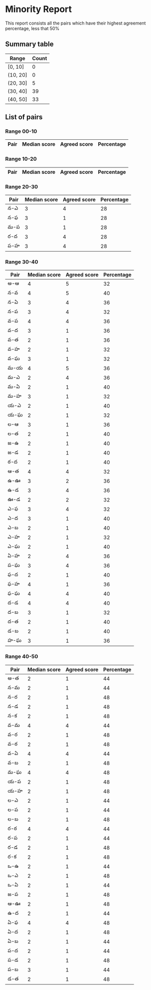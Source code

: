 # Minority Report

This report consists all the pairs which have their highest     agreement percentage, less that 50%

## Summary table

| Range    |   Count |
|----------|---------|
| [0, 10]  |       0 |
| (10, 20] |       0 |
| (20, 30] |       5 |
| (30, 40] |      39 |
| (40, 50] |      33 |

## List of pairs

### Range 00-10

| Pair   | Median score   | Agreed score   | Percentage   |
|--------|----------------|----------------|--------------|

### Range 10-20

| Pair   | Median score   | Agreed score   | Percentage   |
|--------|----------------|----------------|--------------|

### Range 20-30

| Pair   |   Median score |   Agreed score |   Percentage |
|--------|----------------|----------------|--------------|
| న-ఎ    |              3 |              4 |           28 |
| న-ఫ    |              3 |              1 |           28 |
| మ-ప    |              3 |              1 |           28 |
| ర-ద    |              3 |              4 |           28 |
| ప-హ    |              3 |              4 |           28 |

### Range 30-40

| Pair   |   Median score |   Agreed score |   Percentage |
|--------|----------------|----------------|--------------|
| అ-ఆ    |              4 |              5 |           32 |
| న-వ    |              4 |              5 |           40 |
| న-ఏ    |              3 |              4 |           36 |
| న-ప    |              3 |              4 |           32 |
| వ-ప    |              4 |              4 |           36 |
| వ-ద    |              3 |              1 |           36 |
| వ-త    |              2 |              1 |           36 |
| వ-హ    |              2 |              1 |           32 |
| వ-ఘ    |              3 |              1 |           32 |
| మ-య    |              4 |              5 |           36 |
| మ-ఎ    |              2 |              4 |           36 |
| మ-ఏ    |              2 |              1 |           40 |
| మ-హ    |              3 |              1 |           32 |
| య-ఎ    |              2 |              1 |           40 |
| య-ఘ    |              2 |              1 |           32 |
| ల-ఆ    |              3 |              1 |           36 |
| ల-త    |              2 |              1 |           40 |
| జ-ఉ    |              2 |              1 |           40 |
| జ-డ    |              2 |              1 |           40 |
| ఠ-ద    |              2 |              1 |           40 |
| ఆ-త    |              4 |              4 |           32 |
| ఉ-ఊ    |              3 |              2 |           36 |
| ఉ-డ    |              3 |              4 |           36 |
| ఊ-డ    |              2 |              2 |           32 |
| ఎ-ఫ    |              3 |              4 |           32 |
| ఎ-ద    |              3 |              1 |           40 |
| ఎ-బ    |              2 |              1 |           40 |
| ఎ-హ    |              2 |              1 |           32 |
| ఎ-ఘ    |              2 |              1 |           40 |
| ఏ-హ    |              2 |              4 |           36 |
| ప-ఘ    |              3 |              4 |           36 |
| ఫ-ద    |              2 |              1 |           40 |
| ఫ-హ    |              4 |              1 |           36 |
| ఫ-ఘ    |              4 |              4 |           40 |
| ద-డ    |              4 |              4 |           40 |
| ద-బ    |              3 |              1 |           32 |
| ద-త    |              2 |              1 |           40 |
| డ-బ    |              2 |              1 |           40 |
| హ-ఘ    |              3 |              1 |           36 |

### Range 40-50

| Pair   |   Median score |   Agreed score |   Percentage |
|--------|----------------|----------------|--------------|
| అ-త    |              2 |              1 |           44 |
| న-మ    |              2 |              1 |           44 |
| న-ర    |              2 |              1 |           48 |
| న-డ    |              2 |              1 |           48 |
| న-క    |              2 |              1 |           48 |
| వ-మ    |              4 |              4 |           44 |
| వ-ర    |              2 |              1 |           48 |
| వ-ఠ    |              2 |              1 |           48 |
| వ-ఏ    |              4 |              4 |           44 |
| వ-బ    |              2 |              1 |           48 |
| మ-ఘ    |              4 |              4 |           48 |
| య-ప    |              2 |              1 |           48 |
| య-హ    |              2 |              1 |           48 |
| ల-ఎ    |              2 |              1 |           44 |
| ల-ప    |              2 |              1 |           44 |
| ల-బ    |              2 |              1 |           48 |
| ర-ఠ    |              4 |              4 |           44 |
| ర-ప    |              2 |              1 |           44 |
| ర-డ    |              2 |              1 |           48 |
| ర-క    |              2 |              1 |           48 |
| ఒ-ఉ    |              2 |              1 |           44 |
| ఒ-ఎ    |              2 |              1 |           48 |
| ఒ-ఏ    |              2 |              1 |           44 |
| జ-ప    |              2 |              1 |           48 |
| ఆ-ఊ    |              2 |              1 |           48 |
| ఉ-ద    |              2 |              1 |           44 |
| ఏ-ఫ    |              4 |              4 |           48 |
| ఏ-ద    |              2 |              1 |           48 |
| ఏ-బ    |              2 |              1 |           44 |
| ప-ద    |              2 |              1 |           44 |
| ప-డ    |              2 |              1 |           48 |
| ప-బ    |              3 |              1 |           44 |
| డ-త    |              2 |              1 |           48 |

